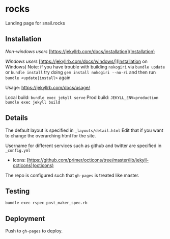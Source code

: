 # rocks
Landing page for snail.rocks

## Installation
*Non-windows users*
  [https://jekyllrb.com/docs/installation](Installation)

*Windows users* 
[https://jekyllrb.com/docs/windows/](Installation on Windows)
Note: if you have trouble with building `nokogiri` via `bundle update` or `bundle install` try doing `gem install nokogiri --no-ri` and then run `bundle <update|install>` again 

Usage:  https://jekyllrb.com/docs/usage/

Local build: `bundle exec jekyll serve`
Prod build: `JEKYLL_ENV=production bundle exec jekyll build`

## Details
The default layout is specified in `_layouts/detail.html`
Edit that if you want to change the overarching html for the site.

Username for different services such as github and twitter are specified in
`_config.yml`

- Icons: [https://github.com/primer/octicons/tree/master/lib/jekyll-octicons](octicons)

The repo is configured such that `gh-pages` is treated like master.

## Testing
`bundle exec rspec post_maker_spec.rb`

## Deployment
Push to `gh-pages` to deploy.